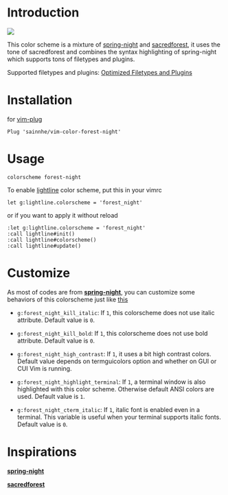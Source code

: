 # Introduction

![](./screenshots/forest_night.png)

This color scheme is a mixture of [spring-night](https://github.com/rhysd/vim-color-spring-night) and [sacredforest](https://github.com/KKPMW/sacredforest-vim), it uses the tone of sacredforest and combines the syntax highlighting of spring-night which supports tons of filetypes and plugins.

Supported filetypes and plugins: [Optimized Filetypes and Plugins](https://github.com/rhysd/vim-color-spring-night#optimized-filetypes-and-plugins)

# Installation

for [vim-plug](https://github.com/junegunn/vim-plug)

```vim
Plug 'sainnhe/vim-color-forest-night'
```

# Usage

```vim
colorscheme forest-night
```

To enable [lightline](https://github.com/itchyny/lightline.vim) color scheme, put this in your vimrc

```vim
let g:lightline.colorscheme = 'forest_night'
```

or if you want to apply it without reload

```vim
:let g:lightline.colorscheme = 'forest_night'
:call lightline#init()
:call lightline#colorscheme()
:call lightline#update()
```

# Customize

As most of codes are from **[spring-night](https://github.com/rhysd/vim-color-spring-night)**, you can customize some behaviors of this colorscheme just like [this](https://github.com/rhysd/vim-color-spring-night#customize)

- `g:forest_night_kill_italic`: If `1`, this colorscheme does not use italic attribute. Default value is `0`.

- `g:forest_night_kill_bold`: If `1`, this colorscheme does not use bold attribute. Default value is `0`.

- `g:forest_night_high_contrast`: If `1`, it uses a bit high contrast colors. Default value depends on termguicolors option and whether on GUI or CUI Vim is running.

- `g:forest_night_highlight_terminal`: If `1`, a terminal window is also highlighted with this color scheme. Otherwise default ANSI colors are used. Default value is `1`.

- `g:forest_night_cterm_italic`: If `1`, italic font is enabled even in a terminal. This variable is useful when your terminal supports italic fonts. Default value is `0`.

# Inspirations

**[spring-night](https://github.com/rhysd/vim-color-spring-night)**

**[sacredforest](https://github.com/KKPMW/sacredforest-vim)**
